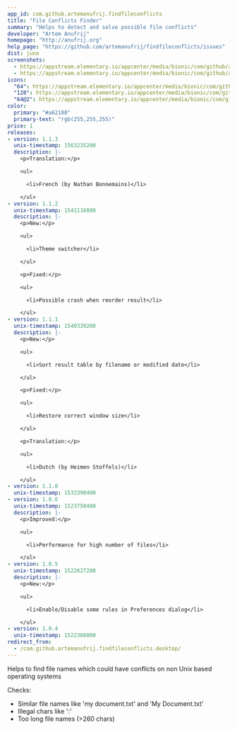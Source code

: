 ```yaml
---
app_id: com.github.artemanufrij.findfileconflicts
title: "File Conflicts Finder"
summary: "Helps to detect and solve possible file conflicts"
developer: "Artem Anufrij"
homepage: "http://anufrij.org"
help_page: "https://github.com/artemanufrij/findfileconflicts/issues"
dist: juno
screenshots:
  - https://appstream.elementary.io/appcenter/media/bionic/com/github/artemanufrij.findfileconflicts/66A8F61614941CE62667459CB998B9D6/screenshots/image-1_orig.png
  - https://appstream.elementary.io/appcenter/media/bionic/com/github/artemanufrij.findfileconflicts/66A8F61614941CE62667459CB998B9D6/screenshots/image-2_orig.png
icons:
  "64": https://appstream.elementary.io/appcenter/media/bionic/com/github/artemanufrij.findfileconflicts/66A8F61614941CE62667459CB998B9D6/icons/64x64/com.github.artemanufrij.findfileconflicts_com.github.artemanufrij.findfileconflicts.png
  "128": https://appstream.elementary.io/appcenter/media/bionic/com/github/artemanufrij.findfileconflicts/66A8F61614941CE62667459CB998B9D6/icons/128x128/com.github.artemanufrij.findfileconflicts_com.github.artemanufrij.findfileconflicts.png
  "64@2": https://appstream.elementary.io/appcenter/media/bionic/com/github/artemanufrij.findfileconflicts/66A8F61614941CE62667459CB998B9D6/icons/64x64@2/com.github.artemanufrij.findfileconflicts_com.github.artemanufrij.findfileconflicts.png
color:
  primary: "#a62100"
  primary-text: "rgb(255,255,255)"
price: 1
releases:
- version: 1.1.3
  unix-timestamp: 1563235200
  description: |-
    <p>Translation:</p>

    <ul>

      <li>French (by Nathan Bonnemains)</li>

    </ul>
- version: 1.1.2
  unix-timestamp: 1541116800
  description: |-
    <p>New:</p>

    <ul>

      <li>Theme switcher</li>

    </ul>

    <p>Fixed:</p>

    <ul>

      <li>Possible crash when reorder result</li>

    </ul>
- version: 1.1.1
  unix-timestamp: 1540339200
  description: |-
    <p>New:</p>

    <ul>

      <li>Sort result table by filename or modified date</li>

    </ul>

    <p>Fixed:</p>

    <ul>

      <li>Restore correct window size</li>

    </ul>

    <p>Translation:</p>

    <ul>

      <li>Dutch (by Heimen Stoffels)</li>

    </ul>
- version: 1.1.0
  unix-timestamp: 1532390400
- version: 1.0.6
  unix-timestamp: 1523750400
  description: |-
    <p>Improved:</p>

    <ul>

      <li>Performance for high number of files</li>

    </ul>
- version: 1.0.5
  unix-timestamp: 1522627200
  description: |-
    <p>New:</p>

    <ul>

      <li>Enable/Disable some rules in Preferences dialog</li>

    </ul>
- version: 1.0.4
  unix-timestamp: 1522368000
redirect_from:
  - /com.github.artemanufrij.findfileconflicts.desktop/
---
```


<p>Helps to find file names which could have conflicts on non Unix based operating systems</p>
<p>Checks:</p>
<ul>
  <li>Similar file names like &apos;my document.txt&apos; and &apos;My Document.txt&apos;</li>
  <li>Illegal chars like &apos;:&apos;</li>
  <li>Too long file names (&gt;260 chars)</li>
</ul>
